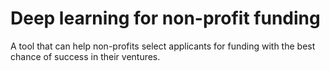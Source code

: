 # Deep learning for non-profit funding
A tool that can help non-profits select applicants for funding with the best chance of success in their ventures.
